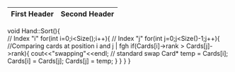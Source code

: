 First Header | Second Header
------------ | -------------
void Hand::Sort(){    
    // Index "i" 
    for(int i=0;i<Size();i++){
        // Index "j"
        for(int j=0;j<Size()-1;j++){
            //Comparing cards at position i and j   |  fgh
            if(Cards[i]->rank > Cards[j]->rank){
                cout<<"swapping"<<endl;
                // standard swap 
                Card* temp = Cards[i];
                Cards[i] = Cards[j];
                Cards[j] = temp;
            }
        }
    }
}
             
